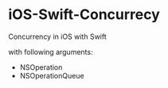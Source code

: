 # iOS-Swift-Concurrecy

Concurrency in iOS with Swift

with following arguments:

- NSOperation
- NSOperationQueue

